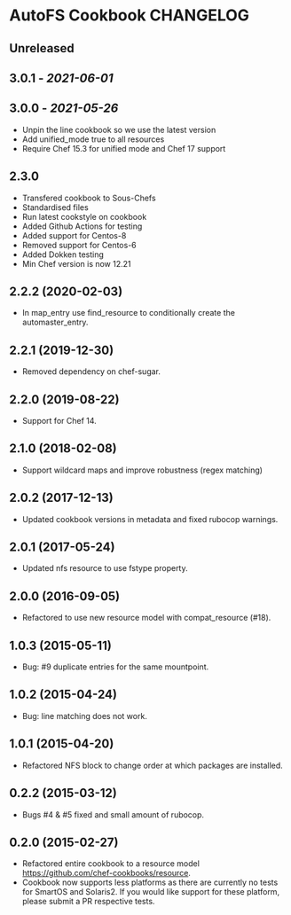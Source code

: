 # AutoFS Cookbook CHANGELOG

## Unreleased

## 3.0.1 - *2021-06-01*

## 3.0.0 - *2021-05-26*

- Unpin the line cookbook so we use the latest version
- Add unified_mode true to all resources
- Require Chef 15.3 for unified mode and Chef 17 support

## 2.3.0

- Transfered cookbook to Sous-Chefs
- Standardised files
- Run latest cookstyle on cookbook
- Added Github Actions for testing
- Added support for Centos-8
- Removed support for Centos-6
- Added Dokken testing
- Min Chef version is now 12.21

## 2.2.2 (2020-02-03)

- In map_entry use find_resource to conditionally create the automaster_entry.

## 2.2.1 (2019-12-30)

- Removed dependency on chef-sugar.

## 2.2.0 (2019-08-22)

- Support for Chef 14.

## 2.1.0 (2018-02-08)

- Support wildcard maps and improve robustness (regex matching)

## 2.0.2 (2017-12-13)

- Updated cookbook versions in metadata and fixed rubocop warnings.

## 2.0.1 (2017-05-24)

- Updated nfs resource to use fstype property.

## 2.0.0 (2016-09-05)

- Refactored to use new resource model with compat_resource (#18).

## 1.0.3 (2015-05-11)

- Bug: #9 duplicate entries for the same mountpoint.

## 1.0.2 (2015-04-24)

- Bug: line matching does not work.

## 1.0.1 (2015-04-20)

- Refactored NFS block to change order at which packages are installed.

## 0.2.2 (2015-03-12)

- Bugs #4 & #5 fixed and small amount of rubocop.

## 0.2.0 (2015-02-27)

- Refactored entire cookbook to a resource model <https://github.com/chef-cookbooks/resource>.
- Cookbook now supports less platforms as there are currently no tests for SmartOS and Solaris2. If you would like support for these platform, please submit a PR respective tests.
